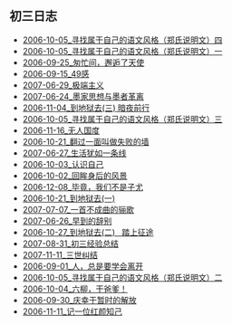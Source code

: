 ## 初三日志
- [2006-10-05_寻找属于自己的语文风格（郑氏说明文）四](./2006-10-05_寻找属于自己的语文风格（郑氏说明文）四.md)
- [2006-10-05_寻找属于自己的语文风格（郑氏说明文）一](./2006-10-05_寻找属于自己的语文风格（郑氏说明文）一.md)
- [2006-09-25_匆忙间，邂逅了天使](./2006-09-25_匆忙间，邂逅了天使.md)
- [2006-09-15_49感](./2006-09-15_49感.md)
- [2007-06-29_极端主义](./2007-06-29_极端主义.md)
- [2007-06-24_墨家思想与墨者革离](./2007-06-24_墨家思想与墨者革离.md)
- [2006-11-04_到地狱去(三) 暗夜前行](./2006-11-04_到地狱去(三) 暗夜前行.md)
- [2006-10-05_寻找属于自己的语文风格（郑氏说明文）三](./2006-10-05_寻找属于自己的语文风格（郑氏说明文）三.md)
- [2006-11-16_无人国度](./2006-11-16_无人国度.md)
- [2006-10-21_翻过一面叫做失败的墙](./2006-10-21_翻过一面叫做失败的墙.md)
- [2007-06-27_生活犹如一条线](./2007-06-27_生活犹如一条线.md)
- [2006-10-03_认识自己](./2006-10-03_认识自己.md)
- [2006-10-02_回眸身后的风景](./2006-10-02_回眸身后的风景.md)
- [2006-12-08_毕竟，我们不是子尤](./2006-12-08_毕竟，我们不是子尤.md)
- [2006-10-21_到地狱去(一)](./2006-10-21_到地狱去(一).md)
- [2007-07-07_一首不成曲的骊歌](./2007-07-07_一首不成曲的骊歌.md)
- [2007-06-26_早到的辞别](./2007-06-26_早到的辞别.md)
- [2006-10-27_到地狱去(二)   踏上征途](./2006-10-27_到地狱去(二)   踏上征途.md)
- [2007-08-31_初三经验总结](./2007-08-31_初三经验总结.md)
- [2007-11-11_三世纠结](./2007-11-11_三世纠结.md)
- [2006-09-01_人，总是要学会离开](./2006-09-01_人，总是要学会离开.md)
- [2006-10-05_寻找属于自己的语文风格（郑氏说明文）二](./2006-10-05_寻找属于自己的语文风格（郑氏说明文）二.md)
- [2006-10-04_六柳，干爸爹！](./2006-10-04_六柳，干爸爹！.md)
- [2006-09-30_庆幸于暂时的解放](./2006-09-30_庆幸于暂时的解放.md)
- [2006-11-11_记一位红颜知己](./2006-11-11_记一位红颜知己.md)
